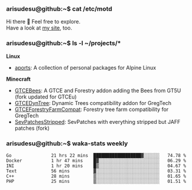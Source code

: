 ### arisudesu@github:~$ cat /etc/motd

Hi there 👋  Feel free to explore.  
Have a look at [my site](https://arisu.dev), too.

### arisudesu@github:~$ ls -l ~/projects/*
**Linux**
 - [aports](https://github.com/arisudesu/aports):  A collection of personal packages for Alpine Linux

**Minecraft**
 - [GTCEBees](https://github.com/arisudesu/GTCEBees): A GTCE and Forestry addon adding the Bees from GT5U (fork updated for GTCEu)
 - [GTCEDynTree](https://github.com/arisudesu/GTCEDynTree): Dynamic Trees compatibility addon for GregTech
 - [GTCEForestryFarmCompat](https://github.com/arisudesu/GTCEForestryFarmCompat): Forestry tree farm compatibility for GregTech
 - [SevPatchesStripped](https://github.com/arisudesu/SevPatchesStripped): SevPatches with everything stripped but JAFF patches (fork)

### arisudesu@github:~$ waka-stats weekly
<!--START_SECTION:waka-->

```text
Go               21 hrs 22 mins  ██████████████████▓░░░░░░   74.78 %
Docker           1 hr 47 mins    █▓░░░░░░░░░░░░░░░░░░░░░░░   06.29 %
INI              1 hr 20 mins    █▒░░░░░░░░░░░░░░░░░░░░░░░   04.67 %
Text             56 mins         ▓░░░░░░░░░░░░░░░░░░░░░░░░   03.31 %
C++              28 mins         ▒░░░░░░░░░░░░░░░░░░░░░░░░   01.65 %
PHP              25 mins         ▒░░░░░░░░░░░░░░░░░░░░░░░░   01.51 %
```

<!--END_SECTION:waka-->
